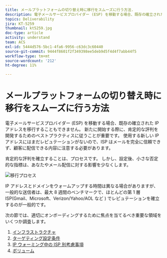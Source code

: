 ```yaml
---
title: メールプラットフォームの切り替え時に移行をスムーズに行う方法.
description: 電子メールサービスプロバイダー (ESP) を移動する場合、既存の確立された IP アドレスを移行することもできません。 新たに開始する際に、肯定的な評判を開発するためのベストプラクティスに従うことが重要です。
topics: Deliverability
jira: KT-5259
thumbnail: kt5259.jpg
doc-type: article
activity: understand
team: ACS
exl-id: 5444d576-5bc1-4fa6-9956-c63dc3c60440
source-git-commit: 9444f8601f2f349398ee5deb9d5f4d4f7abb44f5
workflow-type: tm+mt
source-wordcount: '212'
ht-degree: 11%

---
```


# メールプラットフォームの切り替え時に移行をスムーズに行う方法

電子メールサービスプロバイダー (ESP) を移動する場合、既存の確立された IP アドレスを移行することもできません。 新たに開始する際に、肯定的な評判を開発するためのベストプラクティスに従うことが重要です。 使用する新しい IP アドレスにはまだレピュテーションがないので、ISP はメールを完全に信頼できず、顧客に配信できる内容に注意する必要があります。

肯定的な評判を確立することは、プロセスです。 しかし、設定後、小さな否定的な指標は、あなたやメール配信に対する影響を少なくします。

![移行プロセス](../assets/transition-process.png)

IP アドレスとドメインをウォームアップする時間は異なる場合がありますが、一般的な送信者は、最大 8 週間のベンチマークで、ほとんどの第 1 層 ISP(Gmail、Microsoft、Verizon/Yahoo/AOL など ) でレピュテーションを確立するのが一般的です。

次の節では、適切にオンボーディングするために焦点を当てるべき重要な領域をいくつか調査します。

1. [インフラストラクチャ](/help/transition-process/infrastructure.md)
2. [ターゲティング設定条件](/help/transition-process/targeting-criteria.md)
3. [IP ウォーミング中の ISP 別考慮事項](/help/transition-process/isp-specific-considerations-during-ip-warming.md)
4. [ボリューム](/help/transition-process/volume.md)

